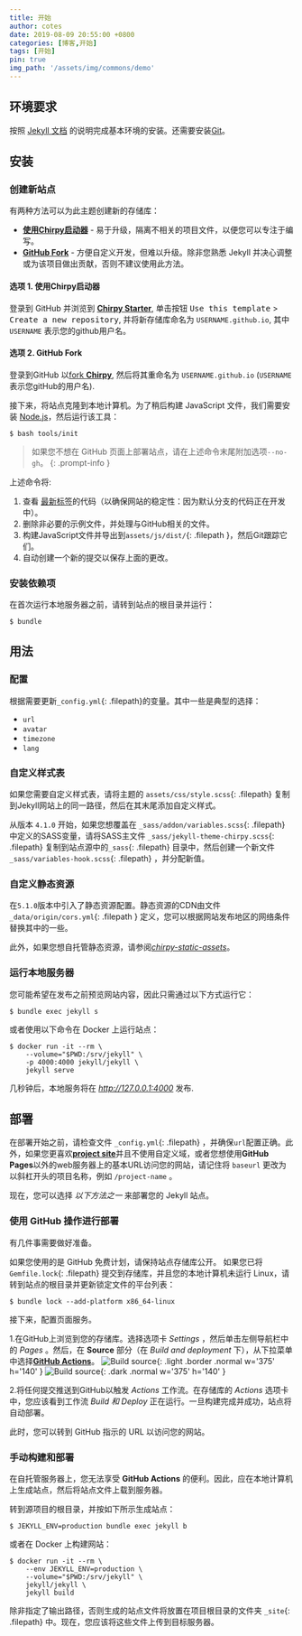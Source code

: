 ```yaml
---
title: 开始
author: cotes
date: 2019-08-09 20:55:00 +0800
categories: [博客,开始]
tags: [开始]
pin: true
img_path: '/assets/img/commons/demo'
---
```


## 环境要求

按照 [Jekyll 文档](https://jekyllrb.com/docs/installation/) 的说明完成基本环境的安装。还需要安装[Git](https://git-scm.com/)。

## 安装

### 创建新站点

有两种方法可以为此主题创建新的存储库：

- [**使用Chirpy启动器**](#选项-1-使用chirpy启动器) - 易于升级，隔离不相关的项目文件，以便您可以专注于编写。
- [**GitHub Fork**](#选项-2-github-fork) - 方便自定义开发，但难以升级。除非您熟悉 Jekyll 并决心调整或为该项目做出贡献，否则不建议使用此方法。

#### 选项 1. 使用Chirpy启动器

登录到 GitHub 并浏览到 [**Chirpy Starter**][starter], 单击按钮 <kbd>Use this template</kbd> > <kbd>Create a new repository</kbd>, 并将新存储库命名为 `USERNAME.github.io`, 其中 `USERNAME` 表示您的github用户名。

#### 选项 2. GitHub Fork

登录到GitHub 以[fork **Chirpy**](https://github.com/cotes2020/jekyll-theme-chirpy/fork), 然后将其重命名为 `USERNAME.github.io` (`USERNAME` 表示您gitHub的用户名).

接下来，将站点克隆到本地计算机。为了稍后构建 JavaScript 文件，我们需要安装 [Node.js][nodejs]，然后运行该工具：

```console
$ bash tools/init
```

> 如果您不想在 GitHub 页面上部署站点，请在上述命令末尾附加选项`--no-gh`。
{: .prompt-info }

上述命令将:

1. 查看 [最新标签][latest-tag]的代码（以确保网站的稳定性：因为默认分支的代码正在开发中）。
2. 删除非必要的示例文件，并处理与GitHub相关的文件。
3. 构建JavaScript文件并导出到`assets/js/dist/`{: .filepath }，然后Git跟踪它们。
4. 自动创建一个新的提交以保存上面的更改。

### 安装依赖项

在首次运行本地服务器之前，请转到站点的根目录并运行：

```console
$ bundle
```

## 用法

### 配置

根据需要更新`_config.yml`{: .filepath}的变量。其中一些是典型的选择：

- `url`
- `avatar`
- `timezone`
- `lang`

### 自定义样式表

如果您需要自定义样式表，请将主题的 `assets/css/style.scss`{: .filepath} 复制到Jekyll网站上的同一路径，然后在其末尾添加自定义样式。

从版本 `4.1.0` 开始，如果您想覆盖在 `_sass/addon/variables.scss`{: .filepath} 中定义的SASS变量，请将SASS主文件 `_sass/jekyll-theme-chirpy.scss`{: .filepath} 复制到站点源中的`_sass`{: .filepath} 目录中，然后创建一个新文件`_sass/variables-hook.scss`{: .filepath} ，并分配新值。

### 自定义静态资源

在`5.1.0`版本中引入了静态资源配置。静态资源的CDN由文件 `_data/origin/cors.yml`{: .filepath } 定义，您可以根据网站发布地区的网络条件替换其中的一些。

此外，如果您想自托管静态资源，请参阅[_chirpy-static-assets_](https://github.com/cotes2020/chirpy-static-assets#readme)。

### 运行本地服务器

您可能希望在发布之前预览网站内容，因此只需通过以下方式运行它：

```console
$ bundle exec jekyll s
```

或者使用以下命令在 Docker 上运行站点：

```console
$ docker run -it --rm \
    --volume="$PWD:/srv/jekyll" \
    -p 4000:4000 jekyll/jekyll \
    jekyll serve
```

几秒钟后，本地服务将在 _<http://127.0.0.1:4000>_ 发布.

## 部署

在部署开始之前，请检查文件 `_config.yml`{: .filepath} ，并确保`url`配置正确。此外，如果您更喜欢[**project site**](https://help.github.com/en/github/working-with-github-pages/about-github-pages#types-of-github-pages-sites)并且不使用自定义域，或者您想使用**GitHub Pages**以外的web服务器上的基本URL访问您的网站，请记住将 `baseurl` 更改为以斜杠开头的项目名称，例如 `/project-name` 。

现在，您可以选择 _以下方法之一_ 来部署您的 Jekyll 站点。

### 使用 GitHub 操作进行部署

有几件事需要做好准备。

如果您使用的是 GitHub 免费计划，请保持站点存储库公开。
如果您已将 `Gemfile.lock`{: .filepath} 提交到存储库，并且您的本地计算机未运行 Linux，请转到站点的根目录并更新锁定文件的平台列表：

  ```console
  $ bundle lock --add-platform x86_64-linux
  ```

接下来，配置页面服务。

1.在GitHub上浏览到您的存储库。选择选项卡 _Settings_ ，然后单击左侧导航栏中的 _Pages_ 。然后，在 **Source** 部分（在 _Build and deployment_ 下），从下拉菜单中选择[**GitHub Actions**][pages-workflow-src]。
![Build source](pages-source-light.png){: .light .border .normal w='375' h='140' }
![Build source](pages-source-dark.png){: .dark .normal w='375' h='140' }

2.将任何提交推送到GitHub以触发 _Actions_ 工作流。在存储库的 _Actions_ 选项卡中，您应该看到工作流 _Build 和 Deploy_ 正在运行。一旦构建完成并成功，站点将自动部署。

此时，您可以转到 GitHub 指示的 URL 以访问您的网站。

### 手动构建和部署

在自托管服务器上，您无法享受 **GitHub Actions** 的便利。因此，应在本地计算机上生成站点，然后将站点文件上载到服务器。

转到源项目的根目录，并按如下所示生成站点：

```console
$ JEKYLL_ENV=production bundle exec jekyll b
```

或者在 Docker 上构建网站：

```console
$ docker run -it --rm \
    --env JEKYLL_ENV=production \
    --volume="$PWD:/srv/jekyll" \
    jekyll/jekyll \
    jekyll build
```
除非指定了输出路径，否则生成的站点文件将放置在项目根目录的文件夹 `_site`{: .filepath} 中。现在，您应该将这些文件上传到目标服务器。

[nodejs]: https://nodejs.org/
[starter]: https://github.com/cotes2020/chirpy-starter
[pages-workflow-src]: https://docs.github.com/en/pages/getting-started-with-github-pages/configuring-a-publishing-source-for-your-github-pages-site#publishing-with-a-custom-github-actions-workflow
[latest-tag]: https://github.com/cotes2020/jekyll-theme-chirpy/tags
